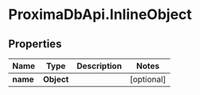 # ProximaDbApi.InlineObject

## Properties

Name | Type | Description | Notes
------------ | ------------- | ------------- | -------------
**name** | **Object** |  | [optional] 


